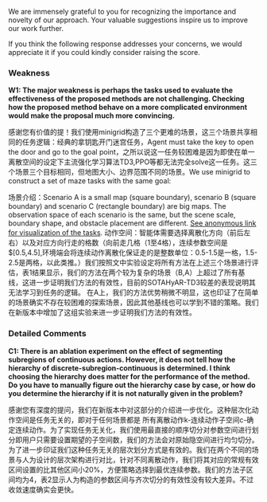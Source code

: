 We are immensely grateful to you for recognizing the importance and novelty of our approach. Your valuable suggestions inspire us to improve our work further.

If you think the following response addresses your concerns, we would appreciate it if you could kindly consider raising the score.

### Weakness
**W1: The major weakness is perhaps the tasks used to evaluate the effectiveness of the proposed methods are not challenging. Checking how the proposed method behave on a more complicated environment would make the proposal much more convincing.**

感谢您有价值的提！我们使用minigrid构造了三个更难的场景，这三个场景共享相同的任务逻辑：经典的拿钥匙开门迷宫任务，Agent must take the key to open the door and go to the goal point，之所以说这一任务较困难是因为即使在单一离散空间的设定下主流强化学习算法TD3,PPO等都无法完全solve这一任务。这三个场景三个目标相同，但地图大小、边界范围不同的场景。We use minigrid to construct a set of maze tasks with the same goal: 

场景介绍：Scenario A is a small map (square boundary), scenario B (square boundary) and scenario C (rectangle boundary) are big maps. The observation space of each scenario is the same, but the scene scale, boundary shape, and obstacle placement are different. [See anonymous link for visualization of the tasks](https://anonymous.4open.science/r/ICML_reviewer_3-0622/README.md). 
动作空间：智能体需要选择离散化方向（前后左右）以及对应方向行走的格数（向前走几格（1至4格），连续参数空间是$[0.5,4.5],环境端会将连续动作离散化保证走的是整数单位：0.5-1.5是一格，1.5-2.5是两格，以此类推。）我们按照文中实验设定将所有方法在上述三个场景进行评估，表1结果显示，我们的方法在两个较为复杂的场景（B,A）上超过了所有基线，这进一步证明我们方法的有效性，目前的SOTAHyAR-TD3较差的表现说明其无法学习到任务的逻辑。
在A上，我们的方法优势稍微不明显，这也印证了在简单的场景确实不存在较困难的探索场景，因此其他基线也可以学到不错的策略。我们在新版本中增加了这组实验来进一步证明我们方法的有效性。
### Detailed Comments
**C1: There is an ablation experiment on the effect of segmenting subregions of continuous actions. However, it does not tell how the hierarchy of discrete-subregion-continuous is determined. I think choosing the hierarchy does matter for the performance of the method. Do you have to manually figure out the hierarchy case by case, or how do you determine the hierarchy if it is not naturally given in the problem?**

感谢您有深度的提问，我们在新版本中对这部分的介绍进一步优化。这种层次化动作空间是任务无关的，即对于任何场景都是 所有离散动作k-连续动作子空间c-确定连续动作。为了实现任务无关化，我们使用最直接的顺序切分对参数空间进行划分即用户只需要设置期望的子空间数，我们的方法会对原始隐空间进行均匀切分。
为了进一步印证我们这种任务无关的层次划分方式是有效的。我们在两个不同的场景与人为设计的层次架构进行对比，针对不同离散动作，我们将其对应的常规有效区间设置的比其他区间小20%，方便策略选择到最优连续参数。我们的方法子区间均为4，表2显示人为构造的参数区间与齐次切分的有效性没有较大差异。不过收敛速度确实会更快。

